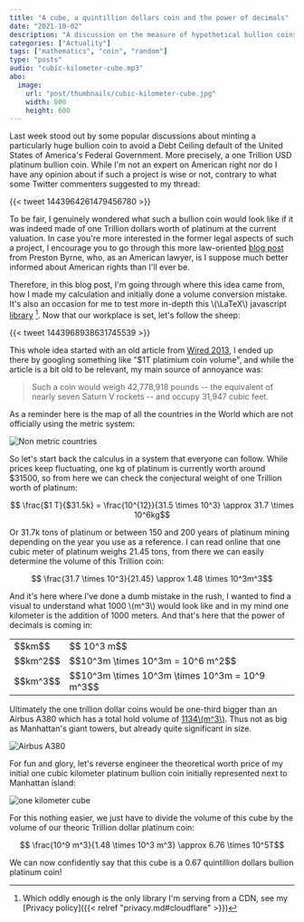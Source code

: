 ```yaml
---
title: "A cube, a quintillion dollars coin and the power of decimals"
date: "2021-10-02"
description: "A discussion on the measure of hypothetical bullion coins and bars"
categories: ["Actuality"]
tags: ["mathematics", "coin", "random"]
type: "posts"
audio: "cubic-kilometer-cube.mp3"
abo:
  image:
    url: "post/thumbnails/cubic-kilometer-cube.jpg"
    width: 800
    height: 600
---
```


Last week stood out by some popular discussions about minting a particularly huge bullion coin to avoid a Debt Ceiling default of the United States of America's Federal Government. More precisely, a one Trillion USD platinum bullion coin. While I'm not an expert on American right nor do I have any opinion about if such a project is wise or not, contrary to what some Twitter commenters suggested to my thread:

{{< tweet 1443964261479456780 >}}

To be fair, I genuinely wondered what such a bullion coin would look like if it was indeed made of one Trillion dollars worth of platinum at the current valuation. In case you're more interested in the former legal aspects of such a project, I encourage you to go through this more law-oriented [blog post](https://prestonbyrne.com/2021/09/30/illegalcoin/) from Preston Byrne, who, as an American lawyer, is I suppose much better informed about American rights than I'll ever be.

Therefore, in this blog post, I'm going through where this idea came from, how I made my calculation and initially done a volume conversion mistake. It's also an occasion for me to test more in-depth this \\(\LaTeX\\) javascript [library](https://cdnjs.cloudflare.com/ajax/libs/mathjax/2.7.1/MathJax.js) [^1]. Now that our workplace is set, let's follow the sheep:

{{< tweet 1443968938631745539 >}}

This whole idea started with an old article from [Wired 2013](https://www.wired.com/2013/01/1-trillion-platinum-coin/), I ended up there by googling something like "$1T platimium coin volume", and while the article is a bit old to be relevant, my main source of annoyance was:

> Such a coin would weigh 42,778,918 pounds -- the equivalent of nearly seven Saturn V rockets -- and occupy 31,947 cubic feet.

As a reminder here is the map of all the countries in the World which are not officially using the metric system:

![Non metric countries](/post/a-cube/countries.png)

So let's start back the calculus in a system that everyone can follow. While prices keep fluctuating, one kg of platinum is currently worth around $31500, so from here we can check the conjectural weight of one Trillion worth of platinum:

$$ \frac{$1 T}{$31.5k} = \frac{10^{12}}{31.5 \times 10^3} \approx 31.7 \times 10^6kg$$

Or 31.7k tons of platinum or between 150 and 200 years of platinum mining depending on the year you use as a reference. I can read online that one cubic meter of platinum weighs 21.45 tons, from there we can easily determine the volume of this Trillion coin:

$$ \frac{31.7 \times 10^3}{21.45} \approx 1.48 \times 10^3m^3$$

And it's here where I've done a dumb mistake in the rush, I wanted to find a visual to understand what 1000 \\(m^3\\) would look like and in my mind one kilometer is the addition of 1000 meters. And that's here that the power of decimals is coming in:

<table>
	  <tr>
		<td>$$km$$</td>
		<td>$$ 10^3 m$$</td> 
	  </tr>
	<tr>
		<td>$$km^2$$</td>
		<td>$$10^3m \times 10^3m = 10^6 m^2$$</td> 
	</tr>
    	<tr>
		<td>$$km^3$$</td>
		<td>$$10^3m \times 10^3m \times 10^3m = 10^9 m^3$$</td> 
	</tr>
</table>

Ultimately the one trillion dollar coins would be one-third bigger than an Airbus A380 which has a total hold volume of [1134\\(m^3\\)](https://www.aerospace-technology.com/projects/airbus_a380/). Thus not as big as Manhattan's giant towers, but already quite significant in size.

![Airbus A380](/post/a-cube/airbus.png)

For fun and glory, let's reverse engineer the theoretical worth price of my initial one cubic kilometer platinum bullion coin initially represented next to Manhattan island:

![one kilometer cube](/post/a-cube/cube.jpg)

For this nothing easier, we just have to divide the volume of this cube by the volume of our theoric Trillion dollar platinum coin:

$$ \frac{10^9 m^3}{1.48 \times 10^3 m^3} \approx 6.76 \times 10^5T$$

We can now confidently say that this cube is a 0.67 quintillion dollars bullion platinum coin!

[^1]: Which oddly enough is the only library I'm serving from a CDN, see my [Privacy policy]({{< relref "privacy.md#cloudflare" >}})
